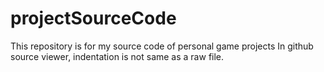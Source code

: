 # projectSourceCode

This repository is for my source code of personal game projects
In github source viewer, indentation is not same as a raw file. 
